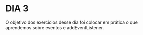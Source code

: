 # DIA 3

O objetivo dos exercícios desse dia foi colocar em prática o que aprendemos sobre eventos e addEventListener.
